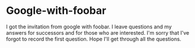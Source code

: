 # Google-with-foobar
I got the invitation from google with foobar. I leave questions and my answers for successors and for those who are interested. I'm sorry that I've forgot to record the first question.  Hope I'll get through all the questions.
